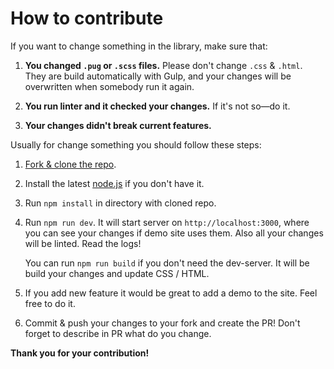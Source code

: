 # How to contribute

If you want to change something in the library, make sure that:

1. **You changed `.pug` or `.scss` files.** Please don't change `.css` & `.html`. They are build automatically with Gulp, and your changes will be overwritten when somebody run it again.   

2. **You run linter and it checked your changes.** If it's not so—do it.

3. **Your changes didn't break current features.**

Usually for change something you should follow these steps:

1. [Fork & clone the repo](https://help.github.com/articles/fork-a-repo/).
2. Install the latest [node.js](https://nodejs.org/) if you don't have it.
3. Run `npm install` in directory with cloned repo.
4. Run `npm run dev`. It will start server on `http://localhost:3000`, where you can see your changes if demo site uses them. Also all your changes will be linted. Read the logs!

   You can run `npm run build` if you don't need the dev-server. It will be build your changes and update CSS / HTML.
5. If you add new feature it would be great to add a demo to the site. Feel free to do it.
6. Commit & push your changes to your fork and create the PR! Don't forget to describe in PR what do you change.

**Thank you for your contribution!**

